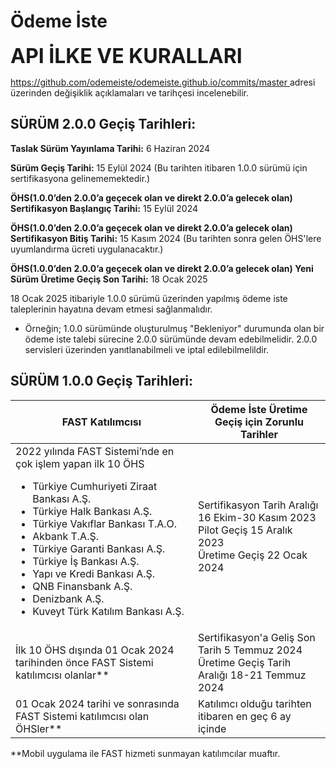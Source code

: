 #  Ödeme İste

**<font size=6>API İLKE VE KURALLARI  </font>**  


[https://github.com/odemeiste/odemeiste.github.io/commits/master ](https://github.com/odemeiste/odemeiste.github.io/commits/master) adresi üzerinden değişiklik açıklamaları ve tarihçesi incelenebilir.

<h2>SÜRÜM 2.0.0 Geçiş Tarihleri:</h2>

**Taslak Sürüm Yayınlama Tarihi:** 6 Haziran 2024 

**Sürüm Geçiş Tarihi:** 15 Eylül 2024 (Bu tarihten itibaren 1.0.0 sürümü için sertifikasyona gelinememektedir.)

**ÖHS(1.0.0’den 2.0.0’a geçecek olan ve direkt 2.0.0’a gelecek olan) Sertifikasyon Başlangıç Tarihi:** 15 Eylül 2024

**ÖHS(1.0.0’den 2.0.0’a geçecek olan ve direkt 2.0.0’a gelecek olan) Sertifikasyon Bitiş Tarihi:** 15 Kasım 2024 (Bu tarihten sonra gelen ÖHS'lere uyumlandırma ücreti uygulanacaktır.)

**ÖHS(1.0.0’den 2.0.0’a geçecek olan ve direkt 2.0.0’a gelecek olan) Yeni Sürüm Üretime Geçiş Son Tarihi:** 18 Ocak 2025 
<br>

18 Ocak 2025 itibariyle 1.0.0 sürümü üzerinden yapılmış ödeme iste taleplerinin hayatına devam etmesi sağlanmalıdır.

- Örneğin; 1.0.0 sürümünde oluşturulmuş "Bekleniyor" durumunda olan bir ödeme iste talebi sürecine 2.0.0 sürümünde devam edebilmelidir. 2.0.0 servisleri üzerinden yanıtlanabilmeli ve iptal edilebilmelildir.

<h2>SÜRÜM 1.0.0 Geçiş Tarihleri:</h2>

| FAST Katılımcısı | Ödeme İste Üretime Geçiş için Zorunlu Tarihler |
| --- | --- |
|2022 yılında FAST Sistemi’nde en çok işlem yapan ilk 10 ÖHS <br><ul><li>Türkiye Cumhuriyeti Ziraat Bankası A.Ş.</li><li>Türkiye Halk Bankası A.Ş.</li><li>Türkiye Vakıflar Bankası T.A.O.</li><li>Akbank T.A.Ş.</li><li>Türkiye Garanti Bankası A.Ş.</li><li>Türkiye İş Bankası A.Ş.</li><li>Yapı ve Kredi Bankası A.Ş.</li><li>QNB Finansbank A.Ş.</li><li>Denizbank A.Ş.</li><li>Kuveyt Türk Katılım Bankası A.Ş.</li></ul>| Sertifikasyon Tarih Aralığı 16 Ekim-30 Kasım 2023<br>Pilot Geçiş 15 Aralık 2023<br>Üretime Geçiş 22 Ocak 2024|
|İlk 10 ÖHS dışında 01 Ocak 2024 tarihinden önce FAST Sistemi katılımcısı olanlar** | Sertifikasyon'a Geliş Son Tarih 5 Temmuz 2024<br>Üretime Geçiş Tarih Aralığı 18-21 Temmuz 2024|
|01 Ocak 2024 tarihi ve sonrasında FAST Sistemi katılımcısı olan ÖHSler**  |Katılımcı olduğu tarihten itibaren en geç 6 ay içinde|

**Mobil uygulama ile FAST hizmeti sunmayan katılımcılar muaftır.



